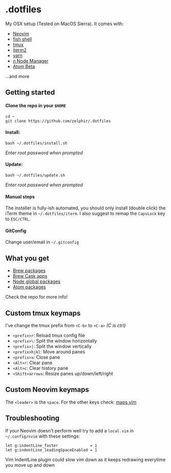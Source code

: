 # .dotfiles
My OSX setup (Tested on MacOS Sierra). It comes with:
* [Neovim](https://neovim.io/)
* [fish shell](https://fishshell.com/)
* [tmux](https://tmux.github.io/)
* [iterm2](https://iterm2.com/)
* [yarn](https://yarnpkg.com/)
* [n Node Manager](https://github.com/tj/n)
* [Atom Beta](https://atom.io/beta)

...and more

## Getting started
#### Clone the repo in your `$HOME`

    cd ~
    git clone https://github.com/zelphir/.dotfiles

#### Install:

    bash ~/.dotfiles/install.sh

  _Enter root password when prompted_

#### Update:

    bash ~/.dotfiles/update.sh

  _Enter root password when prompted_

#### Manual steps
The installer is fully-ish automated, you should only install (double click) the iTerm theme in `~/.dotfiles/iterm`.
I also suggest to remap the `CapsLock` key to `ESC/CTRL`.

#### GitConfig
Change user/email in `~/.gitconfig`

## What you get
* [Brew packages](https://github.com/zelphir/.dotfiles/blob/master/install/03_brew.sh)
* [Brew Cask apps](https://github.com/zelphir/.dotfiles/blob/master/install/04_brew-cask.sh)
* [Node global packages](https://github.com/zelphir/.dotfiles/blob/master/install/09_yarn_global.sh)
* [Atom packages](https://github.com/zelphir/.dotfiles/blob/master/atom/packages.list)

Check the repo for more info!

## Custom tmux keymaps
I've change the tmux prefix from `<C-b>` to `<C-a>` _(C is ctrl)_
* `<prefix>r`: Reload tmux config file
* `<prefix>\`: Split the window horizontally
* `<prefix>|`: Split the window vertically
* `<prefix>hjkl`: Move around panes
* `<prefix>x`: Close pane
* `<Alt>r`: Clear pane
* `<Alt>c`: Clear history pane
* `<Shift>arrows`: Resize panes up/down/left/right

## Custom Neovim keymaps
The `<leader>` is the `space`.
For the other keys check: [maps.vim](https://github.com/zelphir/.dotfiles/blob/master/neovim/maps.vim)

## Troubleshooting

If your Neovim doesn't perform well try to add a `local.vim` in `~/.config/nvim` with these settings:

    let g:indentLine_faster              = 1
    let g:indentLine_leadingSpaceEnabled = 1

Vim IndentLine plugin could slow vim down as it keeps redrawing everytime you move up and down
